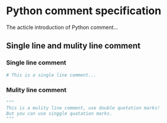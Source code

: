 # Python comment specification
The acticle introduction of Python comment...

## Single line and mulity line comment
### Single line comment
```python
# This is a single line comment...
```
### Mulity line comment
```python
"""
This is a mulity line comment, use double quotation marks!
But you can use singgle quatation marks.
"""
```